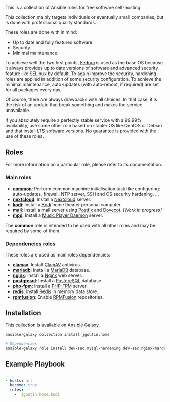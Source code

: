 This is a collection of Ansible roles for free software self-hosting.

This collection mainly targets individuals or eventually small companies, but is
done with professional quality standards.

These roles are done with in mind:

* Up to date and fully featured software.
* Security.
* Minimal maintenance.

To achieve well the two first points, [Fedora](https://getfedora.org/) is used as the base OS because it always provides up to date versions of software and advanced security feature like SELinux by default.
To again improve the security, hardening roles are applied in addition of some security configuration.
To achieve the minimal maintenance, auto-updates (with auto-reboot, if required) are set for all packages every day.

Of course, there are always drawbacks with all choices. In that case, it is the risk of an update that break something and makes the service unavailable.

If you absolutely require a perfectly stable service with a 99.99% availability, use some other role based on stabler OS like CentOS or Debian and that install LTS software versions.
No guarantee is provided with the use of these roles.

## Roles

For more information on a particular role, please refer to its documentation.

### Main roles

* [**common**](docs/common.md): Perform common machine initialisation task like configuring:
            auto-updates, firewall, NTP server, SSH and OS security hardening,
            ...
* [**nextcloud**](docs/nextcloud.md): Install a [Nextcloud](https://nextcloud.com) server.
* [**kodi**](docs/kodi.md): Install a [Kodi](https://kodi.tv) home theater personal computer.
* [**mail**](docs/mail.md): Install a mail server using [Postfix](http://www.postfix.org/) and [Dovecot](https://www.dovecot.org/). *[Work in progress]*
* [**mpd**](docs/mpd.md): Install a [Music Player Daemon](https://www.musicpd.org/) server.

The **common** role is intended to be used with all other roles and may be 
required by some of them.

### Dependencies roles

These roles are used as main roles dependencies:

* [**clamav**](docs/clamav.md): Install [ClamAV](https://www.clamav.net) antivirus.
* [**mariadb**](docs/mariadb.md): Install a [MariaDB](https://mariadb.org) database.
* [**nginx**](docs/nginx.md): Install a [Nginx](https://nginx.org) web server.
* [**postgresql**](docs/postgresql.md): Install a [PostgreSQL](https://www.postgresql.org) database.
* [**php-fpm**](docs/php-fpm.md): Install a [PHP-FPM](https://php-fpm.org) server.
* [**redis**](docs/redis.md): Install [Redis](https://redis.io) in memory data store.
* [**rpmfusion**](docs/rpmfusion.md): Enable [RPMFusion](https://rpmfusion.org) repositories.

## Installation

This collection is available on [Ansible Galaxy](https://galaxy.ansible.com/jgoutin/home).

```bash
ansible-galaxy collection install jgoutin.home

# Dependencies
ansible-galaxy role install dev-sec.mysql-hardening dev-sec.nginx-hardening dev-sec.os-hardening dev-sec.ssh-hardening
```

## Example Playbook

```yaml
---
- hosts: all
  become: true
  roles:
    -  jgoutin.home.kodi
```

